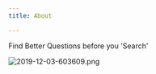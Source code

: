 ```yaml
---
title: About

---
```

Find Better Questions before you 'Search'

![2019-12-03-603609.png](https://wizlearner.github.io/0research/assets/2019-12-03-603609.png)
